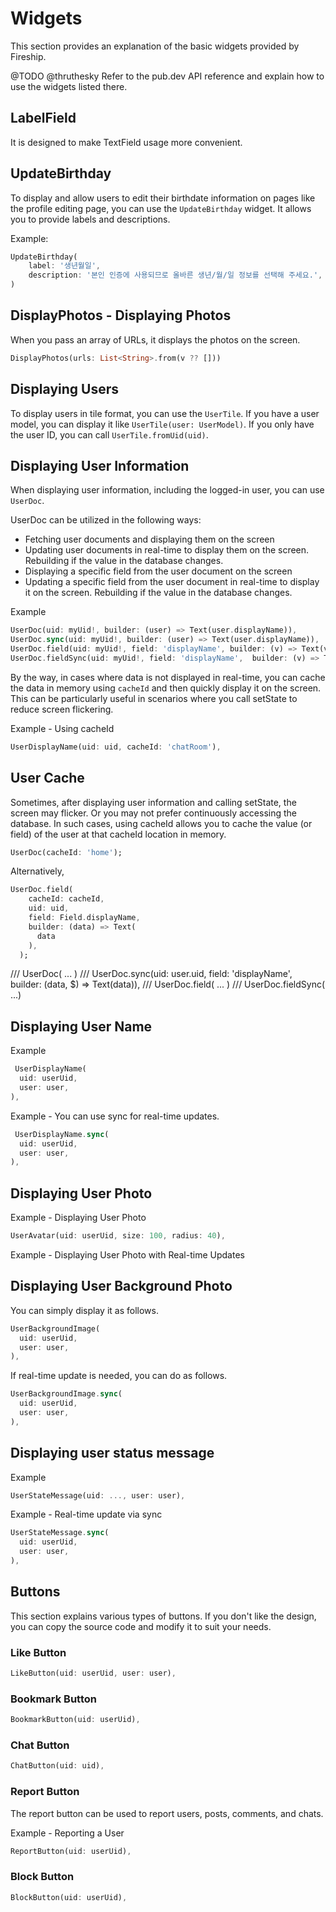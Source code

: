 # Widgets

This section provides an explanation of the basic widgets provided by Fireship.

@TODO @thruthesky Refer to the pub.dev API reference and explain how to use the widgets listed there.

## LabelField

It is designed to make TextField usage more convenient.

## UpdateBirthday

To display and allow users to edit their birthdate information on pages like the profile editing page, you can use the `UpdateBirthday` widget. It allows you to provide labels and descriptions.

Example:

```dart
UpdateBirthday(
    label: '생년월일',
    description: '본인 인증에 사용되므로 올바른 생년/월/일 정보를 선택해 주세요.',
)
```

## DisplayPhotos - Displaying Photos

When you pass an array of URLs, it displays the photos on the screen.

```dart
DisplayPhotos(urls: List<String>.from(v ?? []))
```

## Displaying Users

To display users in tile format, you can use the `UserTile`. If you have a user model, you can display it like `UserTile(user: UserModel)`. If you only have the user ID, you can call `UserTile.fromUid(uid)`.

## Displaying User Information

When displaying user information, including the logged-in user, you can use `UserDoc`.

UserDoc can be utilized in the following ways:

- Fetching user documents and displaying them on the screen
- Updating user documents in real-time to display them on the screen. Rebuilding if the value in the database changes.
- Displaying a specific field from the user document on the screen
- Updating a specific field from the user document in real-time to display it on the screen. Rebuilding if the value in the database changes.

Example

```dart
UserDoc(uid: myUid!, builder: (user) => Text(user.displayName)),
UserDoc.sync(uid: myUid!, builder: (user) => Text(user.displayName)),
UserDoc.field(uid: myUid!, field: 'displayName', builder: (v) => Text(v.toString())),
UserDoc.fieldSync(uid: myUid!, field: 'displayName',  builder: (v) => Text(v.toString())),
```

By the way, in cases where data is not displayed in real-time, you can cache the data in memory using `cacheId` and then quickly display it on the screen. This can be particularly useful in scenarios where you call setState to reduce screen flickering.

Example - Using cacheId

```dart
UserDisplayName(uid: uid, cacheId: 'chatRoom'),
```

## User Cache

Sometimes, after displaying user information and calling setState, the screen may flicker. Or you may not prefer continuously accessing the database. In such cases, using cacheId allows you to cache the value (or field) of the user at that cacheId location in memory.

```dart
UserDoc(cacheId: 'home');
```

Alternatively,

```dart
UserDoc.field(
    cacheId: cacheId,
    uid: uid,
    field: Field.displayName,
    builder: (data) => Text(
      data
    ),
  );
```

/// UserDoc( ... )
/// UserDoc.sync(uid: user.uid, field: 'displayName', builder: (data, $) => Text(data)),
/// UserDoc.field( ... )
/// UserDoc.fieldSync( ...)

## Displaying User Name

Example

```dart
 UserDisplayName(
  uid: userUid,
  user: user,
),
```

Example - You can use sync for real-time updates.

```dart
 UserDisplayName.sync(
  uid: userUid,
  user: user,
),
```

## Displaying User Photo

Example - Displaying User Photo

```dart
UserAvatar(uid: userUid, size: 100, radius: 40),
```

Example - Displaying User Photo with Real-time Updates

## Displaying User Background Photo

You can simply display it as follows.

```dart
UserBackgroundImage(
  uid: userUid,
  user: user,
),
```

If real-time update is needed, you can do as follows.

```dart
UserBackgroundImage.sync(
  uid: userUid,
  user: user,
),
```

## Displaying user status message

Example

```dart
UserStateMessage(uid: ..., user: user),
```

Example - Real-time update via sync

```dart
UserStateMessage.sync(
  uid: userUid,
  user: user,
),
```

## Buttons

This section explains various types of buttons. If you don't like the design, you can copy the source code and modify it to suit your needs.

### Like Button

```dart
LikeButton(uid: userUid, user: user),
```

### Bookmark Button

```dart
BookmarkButton(uid: userUid),
```

### Chat Button

```dart
ChatButton(uid: uid),
```

### Report Button

The report button can be used to report users, posts, comments, and chats.

Example - Reporting a User

```dart
ReportButton(uid: userUid),
```

### Block Button

```dart
BlockButton(uid: userUid),
```
